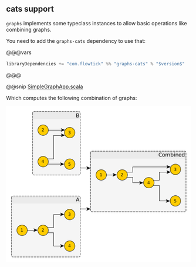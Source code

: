 ## cats support

`graphs` implements some typeclass instances to allow basic operations like combining graphs.

You need to add the `graphs-cats` dependency to use that:

@@@vars
```scala
libraryDependencies += "com.flowtick" %% "graphs-cats" % "$version$"
```
@@@

@@snip [SimpleGraphApp.scala](../examples/shared/src/main/scala/CatsExample.scala)

Which computes the following combination of graphs:

![monoid example](monoid-example.png)